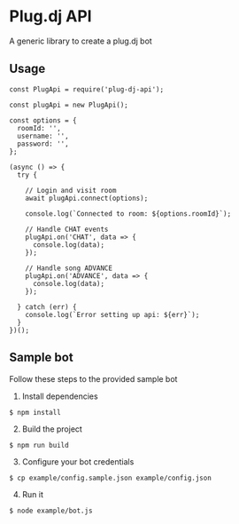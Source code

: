 # Plug.dj API

A generic library to create a plug.dj bot

## Usage

```
const PlugApi = require('plug-dj-api');

const plugApi = new PlugApi();

const options = {
  roomId: '',
  username: '',
  password: '',
};

(async () => {
  try {

    // Login and visit room
    await plugApi.connect(options);

    console.log(`Connected to room: ${options.roomId}`);

    // Handle CHAT events
    plugApi.on('CHAT', data => {
      console.log(data);
    });

    // Handle song ADVANCE
    plugApi.on('ADVANCE', data => {
      console.log(data);
    });

  } catch (err) {
    console.log(`Error setting up api: ${err}`);
  }
})();
```

## Sample bot

Follow these steps to the provided sample bot

1. Install dependencies

```
$ npm install
```

2. Build the project

```
$ npm run build
```

3. Configure your bot credentials

```
$ cp example/config.sample.json example/config.json
```

4. Run it

```
$ node example/bot.js
```
